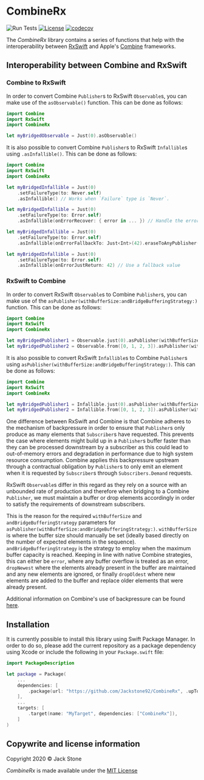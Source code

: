 # CombineRx

![Run Tests](https://github.com/Jackstone92/CombineRx/workflows/Run%20Tests/badge.svg)
[![License](https://img.shields.io/badge/license-mit-brightgreen.svg)](https://en.wikipedia.org/wiki/MIT_License)
[![codecov](https://codecov.io/gh/Jackstone92/CombineRx/branch/main/graph/badge.svg?token=8XH4E4NLBD)](https://codecov.io/gh/Jackstone92/CombineRx)

The *CombineRx* library contains a series of functions that help with the interoperability between [RxSwift](https://github.com/ReactiveX/RxSwift) and Apple's [Combine](https://developer.apple.com/documentation/combine) frameworks.

## Interoperability between Combine and RxSwift

### Combine to RxSwift
In order to convert Combine `Publisher`s to RxSwift  `Observable`s, you can make use of the `asObservable()` function. This can be done as follows:
```swift
import Combine
import RxSwift
import CombineRx

let myBridgedObservable = Just(0).asObservable()
```

It is also possible to convert Combine `Publisher`s to RxSwift `Infallible`s using `.asInfallible()`.
This can be done as follows:
```swift
import Combine
import RxSwift
import CombineRx

let myBridgedInfallible = Just(0)
    .setFailureType(to: Never.self)
    .asInfallible() // Works when `Failure` type is `Never`.

let myBridgedInfallible = Just(0)
    .setFailureType(to: Error.self)
    .asInfallible(onErrorRecover: { error in ... }) // Handle the error

let myBridgedInfallible = Just(0)
    .setFailureType(to: Error.self)
    .asInfallible(onErrorFallbackTo: Just<Int>(42).eraseToAnyPublisher()) // Use a fallback `Publisher`

let myBridgedInfallible = Just(0)
    .setFailureType(to: Error.self)
    .asInfallible(onErrorJustReturn: 42) // Use a fallback value
```

### RxSwift to Combine
In order to convert RxSwift `Observable`s to Combine `Publisher`s, you can make use of the
`asPublisher(withBufferSize:andBridgeBufferingStrategy:)` function. This can be done as follows:
```swift
import Combine
import RxSwift
import CombineRx

let myBridgedPublisher1 = Observable.just(0).asPublisher(withBufferSize: 1, andBridgeBufferingStrategy: .error)
let myBridgedPublisher2 = Observable.from([0, 1, 2, 3]).asPublisher(withBufferSize: 4, andBridgeBufferingStrategy: .error)
```

It is also possible to convert RxSwift `Infallible`s to Combine `Publisher`s 
using `asPublisher(withBufferSize:andBridgeBufferingStrategy:)`.
This can be done as follows:
```swift
import Combine
import RxSwift
import CombineRx

let myBridgedPublisher1 = Infallible.just(0).asPublisher(withBufferSize: 1, andBridgeBufferingStrategy: .dropOldest)
let myBridgedPublisher2 = Infallible.from([0, 1, 2, 3]).asPublisher(withBufferSize: 4, andBridgeBufferingStrategy: .dropOldest)
```


One difference between RxSwift and Combine is that Combine adheres to the mechanism of backpressure in order to ensure that `Publisher`s only produce as many elements that `Subscriber`s have requested. This prevents the case where elements might build up in a `Publisher`s buffer faster than they can be processed downstream by a subscriber as this could lead to out-of-memory errors and degradation in performance due to high system resource consumption. Combine applies this backpressure upstream through a contractual obligation by `Publisher`s to only emit an element when it is requested by `Subscriber`s through `Subscribers.Demand` requests.

RxSwift `Observable`s differ in this regard as they rely on a source with an unbounded rate of production and therefore when bridging to a Combine `Publisher`, we must maintain a buffer or drop elements accordingly in order to satisfy the requirements of downstream subscribers.

This is the reason for the required `withBufferSize` and `andBridgeBufferingStrategy` parameters for `asPublisher(withBufferSize:andBridgeBufferingStrategy:)`. `withBufferSize` is where the buffer size should manually be set (ideally based directly on the number of expected elements in the sequence). `andBridgeBufferingStrategy` is the strategy to employ when the maximum buffer capacity is reached. Keeping in line with native Combine strategies, this can either be `error`, where any buffer overflow is treated as an error, `dropNewest` where the elements already present in the buffer are maintained and any new elements are ignored, or finally `dropOldest` where new elements are added to the buffer and replace older elements that were already present.

Additional information on Combine's use of backpressure can be found [here](https://developer.apple.com/documentation/combine/processing-published-elements-with-subscribers).

## Installation

It is currently possible to install this library using Swift Package Manager. In order to do so, please add the current repository as a package dependency using Xcode or include the following in your `Package.swift` file:
```swift
import PackageDescription

let package = Package(
    ...
    dependencies: [
        .package(url: "https://github.com/Jackstone92/CombineRx", .upToNextMajor(from: "2.0.0")),
    ],
    ...
    targets: [
        .target(name: "MyTarget", dependencies: ["CombineRx"]),
    ]
)
```

## Copywrite and license information
Copyright 2020 © Jack Stone

*CombineRx* is made available under the [MIT License](https://github.com/Jackstone92/CombineRx/blob/main/LICENSE)
